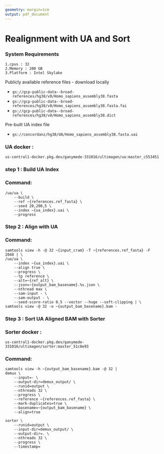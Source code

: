 ```yaml
---
geometry: margin=1cm
output: pdf_document
---
```


# Realignment with UA and Sort

### System Requirements
    1.cpus : 32 
    2.Memory : 200 GB
    3.Platform : Intel Skylake

Publicly available reference files - download locally

* `gs://gcp-public-data--broad-references/hg38/v0/Homo_sapiens_assembly38.fasta`
* `gs://gcp-public-data--broad-references/hg38/v0/Homo_sapiens_assembly38.fasta.fai`
* `gs://gcp-public-data--broad-references/hg38/v0/Homo_sapiens_assembly38.dict`

Pre-built UA index file 

* `gs://concordanz/hg38/UA/Homo_sapiens_assembly38.fasta.uai`

### UA docker : 
    us-central1-docker.pkg.dev/ganymede-331016/ultimagen/ua:master_c553451

### step 1 : Build UA Index

### Command:

```
/ua/ua \
    --build \
    --ref ~{references.ref_fasta} \
    --seed 20,200,5 \
    --index ~{ua_index}.uai \
    --progress
```
### Step 2 : Align with UA

### Command:

```
samtools view -h -@ 32 ~{input_cram} -T ~{references.ref_fasta} -F 2048 | \
/ua/ua \
    --index ~{ua_index}.uai \
    --align true \
    --progress \
    --tp reference \
    --alt=~{ref_alt} \
    --json=~{output_bam_basename}.%s.json \
    --nthread max \
    --sam-input - \
    --sam-output - \
    --seed-score-ratio 0.5 --vector --huge --soft-clipping | \
samtools view -@ 32 -o ~{output_bam_basename}.bam -
```

### Step 3 : Sort UA Aligned BAM with Sorter 

### Sorter docker :
    us-central1-docker.pkg.dev/ganymede-331016/ultimagen/sorter:master_51c8e93
### Command: 

```
samtools view -h ~{output_bam_basename}.bam -@ 32 | 
demux \
    --input=- \
    --output-dir=demux_output/ \
    --runid=output \
    --nthreads 32 \
    --progress \
    --reference ~{references.ref_fasta} \
    --mark-duplicates=true \
    --basename=~{output_bam_basename} \
    --align=true

sorter \
    --runid=output \
    --input-dir=demux_output/ \
    --output-dir=. \
    --nthreads 32 \
    --progress \
    --timestamp= 
```